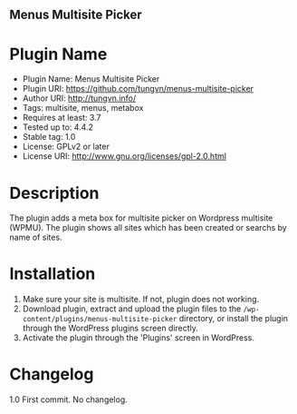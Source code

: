 ## Menus Multisite Picker

# Plugin Name
- Plugin Name: Menus Multisite Picker
- Plugin URI: https://github.com/tungvn/menus-multisite-picker
- Author URI: http://tungvn.info/
- Tags: multisite, menus, metabox
- Requires at least: 3.7
- Tested up to: 4.4.2
- Stable tag: 1.0
- License: GPLv2 or later
- License URI: http://www.gnu.org/licenses/gpl-2.0.html

# Description
The plugin adds a meta box for multisite picker on Wordpress multisite (WPMU). The plugin shows all sites which has been created or searchs by name of sites.

# Installation
1. Make sure your site is multisite. If not, plugin does not working.
2. Download plugin, extract and upload the plugin files to the `/wp-content/plugins/menus-multisite-picker` directory, or install the plugin through the WordPress plugins screen directly.
3. Activate the plugin through the 'Plugins' screen in WordPress.

# Changelog

1.0
First commit. No changelog.
